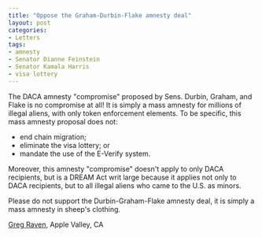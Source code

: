 ```yaml
---
title: "Oppose the Graham-Durbin-Flake amnesty deal"
layout: post
categories:
- Letters
tags:
- amnesty
- Senator Dianne Feinstein
- Senator Kamala Harris
- visa lottery
---
```


The DACA amnesty "compromise" proposed by Sens. Durbin, Graham, and Flake is no compromise at all! It is simply a mass amnesty for millions of illegal aliens, with only token enforcement elements. To be specific, this mass amnesty proposal does not:

- end chain migration;
- eliminate the visa lottery; or
- mandate the use of the E-Verify system.

Moreover, this amnesty "compromise" doesn't apply to only DACA recipients, but is a DREAM Act writ large because it applies not only to DACA recipients, but to all illegal aliens who came to the U.S. as minors.

Please do not support the Durbin-Graham-Flake amnesty deal, it is simply a mass amnesty in sheep's clothing.

[Greg Raven](https://www.gregraven.org/), Apple Valley, CA
